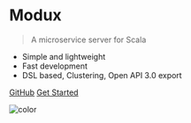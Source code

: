 # Modux

> A microservice server for Scala

- Simple and lightweight
- Fast development
- DSL based, Clustering, Open API 3.0 export

[GitHub](https://github.com/joacovela16/modux)
[Get Started](#about)

![color](#fefefe)